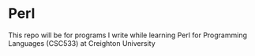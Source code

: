 # Perl
This repo will be for programs I write while learning Perl for Programming Languages (CSC533) at Creighton University
